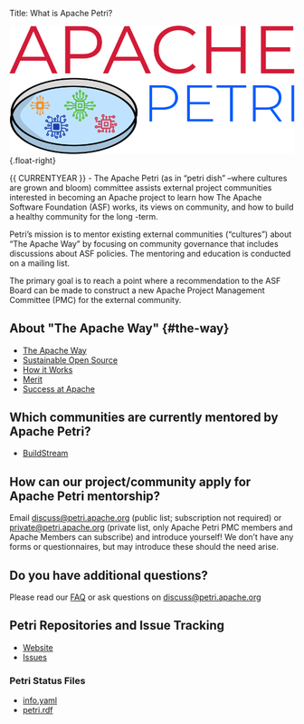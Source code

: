 Title: What is Apache Petri?
<!-- Licensed under ALv2 -->

![Apache Petri Logo](images/logo.svg) {.float-right}

{{ CURRENTYEAR }} -
The Apache Petri (as in “petri dish” –where cultures are grown and bloom) committee
assists external project communities interested in becoming an Apache project to
learn how The Apache Software Foundation (ASF) works, its views on community, and
how to build a healthy community for the long -term.

Petri’s mission is to mentor existing external communities (“cultures”) about
“The Apache Way” by focusing on community governance that includes discussions
about ASF policies. The mentoring and education is conducted on a mailing list.

The primary goal is to reach a point where a recommendation to the ASF Board can
be made to construct a new Apache Project Management Committee (PMC) for the
external community.

## About "The Apache Way" {#the-way}

- [The Apache Way](https://www.apache.org/theapacheway/index.html)
- [Sustainable Open Source](https://s.apache.org/GhnI)
- [How it Works](https://www.apache.org/foundation/how-it-works.html)
- [Merit](https://www.apache.org/foundation/how-it-works.html#meritocracy)
- [Success at Apache](https://blogs.apache.org/foundation/category/SuccessAtApache)

## Which communities are currently mentored by Apache Petri?

- [BuildStream](/buildstream)

## How can our project/community apply for Apache Petri mentorship?

Email discuss@petri.apache.org (public list; subscription not required) or private@petri.apache.org (private list,
only Apache Petri PMC members and Apache Members can subscribe) and introduce yourself! We don’t have any forms or
questionnaires, but may introduce these should the need arise.

## Do you have additional questions?

Please read our [FAQ](/faq) or ask questions on discuss@petri.apache.org

## Petri Repositories and Issue Tracking

- [Website](https://github.com/apache/petri-site)
- [Issues](https://github.com/apache/petri-site/issues)

### Petri Status Files

- [info.yaml](https://petri.apache.org/info.yaml)
- [petri.rdf](https://projects.apache.org/project.html?petri)
